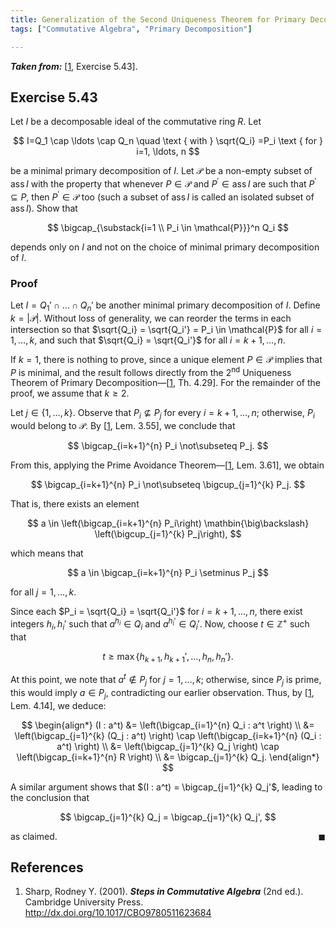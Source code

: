 ```yaml
---
title: Generalization of the Second Uniqueness Theorem for Primary Decomposition
tags: ["Commutative Algebra", "Primary Decomposition"]

---
```


***Taken from:*** \[[1](#Sharp2001), Exercise 5.43\].

## Exercise 5.43

Let $I$ be a decomposable ideal of the commutative ring $R$. Let

$$
I=Q_1 \cap \ldots \cap Q_n \quad \text { with } \sqrt{Q_i} =P_i \text { for } i=1, \ldots, n
$$

be a minimal primary decomposition of $I$. Let $\mathcal{P}$ be a non-empty subset of $\operatorname{ass}I$ with the property that whenever $P \in \mathcal{P}$ and $P^{\prime} \in \operatorname{ass}I$ are such that $P^{\prime} \subseteq P$, then $P^{\prime} \in \mathcal{P}$ too (such a subset of $\operatorname{ass}I$ is called an isolated subset of $\operatorname{ass}I$). Show that

$$
\bigcap_{\substack{i=1 \\ P_i \in \mathcal{P}}}^n Q_i
$$

depends only on $I$ and not on the choice of minimal primary decomposition of $I$.

### Proof

Let $I = Q_1' \cap \dots \cap Q_n'$ be another minimal primary decomposition of $I$. Define $k = \lvert\mathcal{P}\rvert$. Without loss of generality, we can reorder the terms in each intersection so that $\sqrt{Q_i} = \sqrt{Q_i'} = P_i \in \mathcal{P}$ for all $i = 1, \dots, k$, and such that $\sqrt{Q_i} = \sqrt{Q_i'}$ for all $i = k+1, \dots, n$.  

If $k = 1$, there is nothing to prove, since a unique element $P \in \mathcal{P}$ implies that $P$ is minimal, and the result follows directly from the 2<sup>nd</sup> Uniqueness Theorem of Primary Decomposition—\[[1](#Sharp2001), Th. 4.29\]. For the remainder of the proof, we assume that $k \geq 2$.  

Let $j \in \lbrace 1, \dots, k\rbrace$. Observe that $P_i \not\subseteq P_j$ for every $i = k+1, \dots, n$; otherwise, $P_i$ would belong to $\mathcal{P}$. By \[[1](#Sharp2001), Lem. 3.55\], we conclude that  

$$
\bigcap_{i=k+1}^{n} P_i \not\subseteq P_j.
$$  

From this, applying the Prime Avoidance Theorem—\[[1](#Sharp2001), Lem. 3.61\], we obtain  

$$
\bigcap_{i=k+1}^{n} P_i \not\subseteq \bigcup_{j=1}^{k} P_j.
$$  

That is, there exists an element  

$$
a \in \left(\bigcap_{i=k+1}^{n} P_i\right) \mathbin{\big\backslash} \left(\bigcup_{j=1}^{k} P_j\right),
$$  

which means that  

$$
a \in \bigcap_{i=k+1}^{n} P_i \setminus P_j
$$  

for all $j = 1, \dots, k$.  

Since each $P_i = \sqrt{Q_i} = \sqrt{Q_i'}$ for $i = k+1, \dots, n$, there exist integers $h_i, h_i'$ such that $a^{h_i} \in Q_i$ and $a^{h_i'} \in Q_i'$. Now, choose $t \in \mathbb{Z}^+$ such that  

$$
t \geq \max \{ h_{k+1}, h_{k+1}', \dots, h_n, h_n' \}.
$$  

At this point, we note that $a^t \notin P_j$ for $j = 1, \dots, k$; otherwise, since $P_j$ is prime, this would imply $a \in P_j$, contradicting our earlier observation. Thus, by \[[1](#Sharp2001), Lem. 4.14\], we deduce:  

$$
\begin{align*}
    (I : a^t) &= \left(\bigcap_{i=1}^{n} Q_i : a^t \right) \\
    &= \left(\bigcap_{j=1}^{k} (Q_j : a^t) \right) \cap \left(\bigcap_{i=k+1}^{n} (Q_i : a^t) \right) \\
    &= \left(\bigcap_{j=1}^{k} Q_j \right) \cap \left(\bigcap_{i=k+1}^{n} R \right) \\
    &= \bigcap_{j=1}^{k} Q_j.
\end{align*}
$$

A similar argument shows that $(I : a^t) = \bigcap_{j=1}^{k} Q_j'$, leading to the conclusion that  

$$
\bigcap_{j=1}^{k} Q_j = \bigcap_{j=1}^{k} Q_j',
$$  

as claimed. <span style="float: right;">$\blacksquare$</span>

## References

1. <a id="Sharp2001"></a> Sharp, Rodney Y. (2001).  ***Steps in Commutative Algebra*** (2nd ed.). Cambridge University Press. <a href="http://dx.doi.org/10.1017/CBO9780511623684" target="_blank">http://dx.doi.org/10.1017/CBO9780511623684</a>